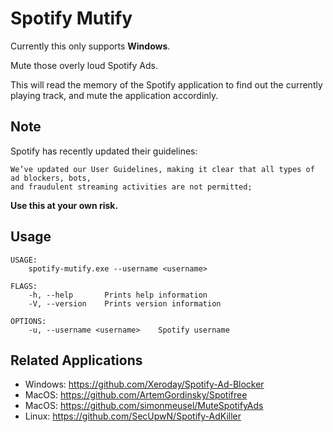 # Spotify Mutify

Currently this only supports **Windows**.

Mute those overly loud Spotify Ads.

This will read the memory of the Spotify application to find out the currently playing track, and mute the application accordinly.

## Note

Spotify has recently updated their guidelines:

```
We’ve updated our User Guidelines, making it clear that all types of ad blockers, bots,
and fraudulent streaming activities are not permitted;
```

**Use this at your own risk.**

## Usage

```
USAGE:
    spotify-mutify.exe --username <username>

FLAGS:
    -h, --help       Prints help information
    -V, --version    Prints version information

OPTIONS:
    -u, --username <username>    Spotify username
```

## Related Applications

-   Windows: https://github.com/Xeroday/Spotify-Ad-Blocker
-   MacOS: https://github.com/ArtemGordinsky/Spotifree
-   MacOS: https://github.com/simonmeusel/MuteSpotifyAds
-   Linux: https://github.com/SecUpwN/Spotify-AdKiller

